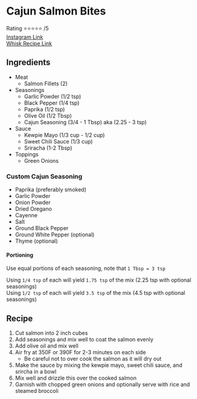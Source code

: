 # Cajun Salmon Bites
Rating :star::star::star::star::star: /5  
[Instagram Link](https://www.instagram.com/reel/CjJTWWaNsax/?igshid=NjQxMzA2Mjk%3D)  
[Whisk Recipe Link](https://my.whisk.com/recipes/107a9f33ef648c04f3984724ed33f46bdf7)  

## Ingredients
- Meat
    - Salmon Fillets (2)
- Seasonings
    - Garlic Powder (1/2 tsp)
    - Black Pepper (1/4 tsp)
    - Paprika (1/2 tsp)
    - Olive Oil (1/2 Tbsp)
    - Cajun Seasoning (3/4 - 1 Tbsp) aka (2.25 - 3 tsp)
- Sauce
    - Kewpie Mayo (1/3 cup - 1/2 cup)
    - Sweet Chili Sauce (1/3 cup)
    - Sriracha (1-2 Tbsp)
- Toppings
    - Green Onions

### Custom Cajun Seasoning
- Paprika (preferably smoked)
- Garlic Powder
- Onion Powder
- Dried Oregano
- Cayenne
- Salt
- Ground Black Pepper
- Ground White Pepper (optional)
- Thyme (optional)

#### Portioning
Use equal portions of each seasoning, note that `1 Tbsp = 3 tsp`  
  
Using `1/4 tsp` of each will yield `1.75 tsp` of the mix (2.25 tsp with optional seasonings)  
Using `1/2 tsp` of each will yield `3.5 tsp` of the mix (4.5 tsp with optional seasonings)


## Recipe
1. Cut salmon into 2 inch cubes
2. Add seasonings and mix well to coat the salmon evenly
3. Add olive oil and mix well
4. Air fry at 350F or 390F for 2-3 minutes on each side
    - Be careful not to over cook the salmon as it will dry out
5. Make the sauce by mixing the kewpie mayo, sweet chili sauce, and srircha in a bowl
6. Mix well and drizzle this over the cooked salmon
7. Garnish with chopped green onions and optionally serve with rice and steamed broccoli
